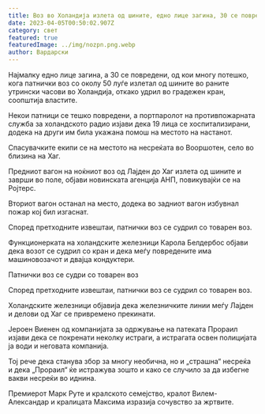 ```yaml
---
title: Воз во Холандија излета од шините, едно лице загина, 30 се повредени
date: 2023-04-05T00:50:02.907Z
category: свет
featured: true
featuredImage: ../img/nozpn.png.webp
author: Вардарски
---
```


Најмалку едно лице загина, а 30 се повредени, од кои многу потешко, кога патнички воз со околу 50 луѓе излетал од шините во раните утрински часови во Холандија, откако удрил во градежен кран, соопштија властите.

Некои патници се тешко повредени, а портпаролот на противпожарната служба за холандското радио изјави дека 19 лица се хоспитализирани, додека на други им била укажана помош на местото на настанот.

Спасувачките екипи се на местото на несреќата во Вооршотен, село во близина на Хаг.

Предниот вагон на ноќниот воз од Лајден до Хаг излета од шините и заврши во поле, објави новинската агенција АНП, повикувајќи се на Ројтерс.

Вториот вагон останал на место, додека во задниот вагон избувнал пожар кој бил изгаснат.

Според претходните извештаи, патнички воз се судрил со товарен воз.

Функционерката на холандските железници Карола Белдербос објави дека возот се судрил со кран и дека меѓу повредените има машиновозачот и двајца кондуктери.

Патнички воз се судри со товарен воз

Според претходните извештаи, патнички воз се судрил со товарен воз.

Холандските железници објавија дека железничките линии меѓу Лајден и делови од Хаг се привремено прекинати.

Јероен Виенен од компанијата за одржување на патеката Прораил изјави дека се покренати неколку истраги, а истрагата освен полицијата ја води и неговата компанија.

Тој рече дека станува збор за многу необична, но и „страшна“ несреќа и дека „Прораил“ ќе истражува зошто и како се случило за да избегне вакви несреќи во иднина.

Премиерот Марк Руте и кралското семејство, кралот Вилем-Александар и кралицата Максима изразија сочувство за жртвите.
